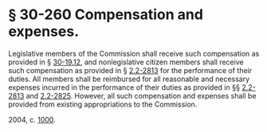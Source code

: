 # § 30-260 Compensation and expenses.

<p>Legislative members of the Commission shall receive such compensation as provided in § <a href='http://law.lis.virginia.gov/vacode/30-19.12/'>30-19.12</a>, and nonlegislative citizen members shall receive such compensation as provided in § <a href='http://law.lis.virginia.gov/vacode/2.2-2813/'>2.2-2813</a> for the performance of their duties. All members shall be reimbursed for all reasonable and necessary expenses incurred in the performance of their duties as provided in §§ <a href='http://law.lis.virginia.gov/vacode/2.2-2813/'>2.2-2813</a> and <a href='http://law.lis.virginia.gov/vacode/2.2-2825/'>2.2-2825</a>. However, all such compensation and expenses shall be provided from existing appropriations to the Commission.</p><p>2004, c. <a href='http://lis.virginia.gov/cgi-bin/legp604.exe?041+ful+CHAP1000'>1000</a>.</p>